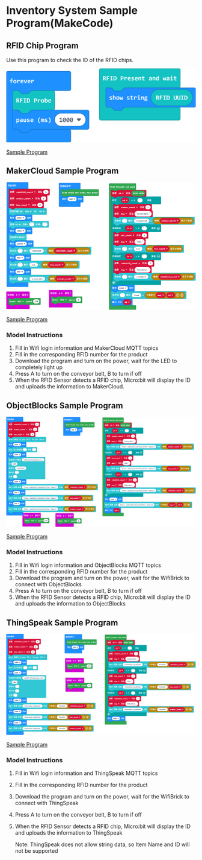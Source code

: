 # Inventory System Sample Program(MakeCode)

## RFID Chip Program

Use this program to check the ID of the RFID chips.

![](./images/rfid_code.png)

[Sample Program](https://makecode.microbit.org/_7mTPaUfz5FLd)

## MakerCloud Sample Program

![](./images/code_makercloud.png)

[Sample Program](https://makecode.microbit.org/_Ef8DP8gCThfX)

### Model Instructions

1. Fill in Wifi login information and MakerCloud MQTT topics
2. Fill in the corresponding RFID number for the product
3. Download the program and turn on the power, wait for the LED to completely light up
4. Press A to turn on the conveyor belt, B to turn if off
5. When the RFID Sensor detects a RFID chip, Micro:bit will display the ID and uploads the information to MakerCloud.

## ObjectBlocks Sample Program

![](./images/code_objectblocks.png)

[Sample Program](https://makecode.microbit.org/_9UHYyzdWJM0E)

### Model Instructions

1. Fill in Wifi login information and ObjectBlocks MQTT topics
2. Fill in the corresponding RFID number for the product
3. Download the program and turn on the power, wait for the WifiBrick to connect with ObjectBlocks
4. Press A to turn on the conveyor belt, B to turn if off
5. When the RFID Sensor detects a RFID chip, Micro:bit will display the ID and uploads the information to ObjectBlocks

## ThingSpeak Sample Program

![](./images/code_thingspeak.png)

[Sample Program](https://makecode.microbit.org/_RU8DYRgbm1os)

### Model Instructions

1. Fill in Wifi login information and ThingSpeak MQTT topics
2. Fill in the corresponding RFID number for the product
3. Download the program and turn on the power, wait for the WifiBrick to connect with ThingSpeak
4. Press A to turn on the conveyor belt, B to turn if off
5. When the RFID Sensor detects a RFID chip, Micro:bit will display the ID and uploads the information to ThingSpeak


    Note: ThingSpeak does not allow string data, so Item Name and ID will not be supported